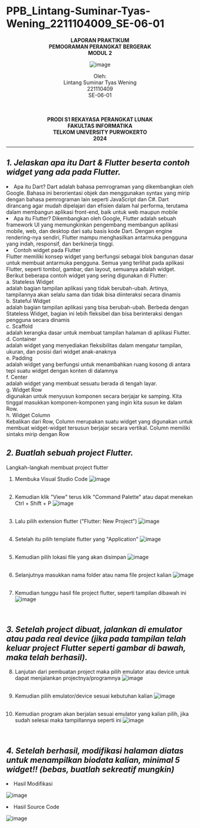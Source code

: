 # PPB_Lintang-Suminar-Tyas-Wening_2211104009_SE-06-01

<div align="center">

**LAPORAN PRAKTIKUM** <br>
**PEMOGRAMAN PERANGKAT BERGERAK** <br>
**MODUL 2** <br>

<p align="center">

![image](image/logoTel-u.jpeg)
</p>

Oleh:<br>
Lintang Suminar Tyas Wening<br>
221110409<br>
SE-06-01<br>
<br>
<br>

**PRODI S1 REKAYASA PERANGKAT LUNAK** <br>
**FAKULTAS INFORMATIKA** <br>
**TELKOM UNIVERSITY PURWOKERTO** <br>
**2024** <br>
</div>

---

## *1. Jelaskan apa itu Dart & Flutter beserta contoh widget yang ada pada Flutter.*
<li>Apa itu Dart?
Dart adalah bahasa pemrograman yang dikembangkan oleh Google. Bahasa ini berorientasi objek dan menggunakan syntax yang mirip dengan bahasa pemrograman lain seperti JavaScript dan C#. Dart dirancang agar mudah dipelajari dan efisien dalam hal performa, terutama dalam membangun aplikasi front-end, baik untuk web maupun mobile

<li>Apa itu Flutter?
Dikembangkan oleh Google, Flutter adalah sebuah framework UI yang memungkinkan pengembang membangun aplikasi mobile, web, dan desktop dari satu basis kode Dart. Dengan engine rendering-nya sendiri, Flutter mampu menghasilkan antarmuka pengguna yang indah, responsif, dan berkinerja tinggi.

<li>Contoh widget pada Flutter
<br>
Flutter memiliki konsep widget yang berfungsi sebagai blok bangunan dasar untuk membuat antarmuka pengguna. Semua yang terlihat pada aplikasi Flutter, seperti tombol, gambar, dan layout, semuanya adalah widget. Berikut beberapa contoh widget yang sering digunakan di Flutter: <br>
a. Stateless Widget <br>
adalah bagian tampilan aplikasi yang tidak berubah-ubah. Artinya, tampilannya akan selalu sama dan tidak bisa diinteraksi secara dinamis <br>
b. Stateful Widget <br>
adalah bagian tampilan aplikasi yang bisa berubah-ubah. Berbeda dengan Stateless Widget, bagian ini lebih fleksibel dan bisa berinteraksi dengan pengguna secara dinamis <br>
c. Scaffold <br>
adalah kerangka dasar untuk membuat tampilan halaman di aplikasi Flutter. <br>
d. Container <br>
adalah widget yang menyediakan fleksibilitas dalam mengatur tampilan, ukuran, dan posisi dari widget anak-anaknya <br>
e. Padding <br>
adalah widget yang berfungsi untuk menambahkan ruang kosong di antara tepi suatu widget dengan konten di dalamnya <br>
f. Center <br>
adalah widget yang membuat sesuatu berada di tengah layar. <br>
g. Widget Row <br>
digunakan untuk menyusun komponen secara berjajar ke samping. Kita tinggal masukkan komponen-komponen yang ingin kita susun ke dalam Row. <br>
h. Widget Column <br>
Kebalikan dari Row, Column merupakan suatu widget yang digunakan
untuk membuat widget-widget tersusun berjajar secara vertikal. Column
memiliki sintaks mirip dengan Row
<br>

## *2. Buatlah sebuah project Flutter.*
Langkah-langkah membuat project flutter
1. Membuka Visual Studio Code 
![image](image/tampilanAwal.png)
<br>

2. Kemudian klik "View" terus klik "Command Palette" atau dapat menekan Ctrl + Shift + P
![image](image/tampilanKedua.png)
<br>

3. Lalu pilih extension flutter ("Flutter: New Project")
![image](image/tampilanKetiga.png)
<br>

4. Setelah itu pilih template flutter yang "Application"
![image](image/tampilanKeempat.png)
<br>

5. Kemudian pilih lokasi file yang akan disimpan
![image](image/tampilanKelima.png)
<br>

6. Selanjutnya masukkan nama folder atau nama file project kalian
![image](image/tampilanKeenam.png)
<br>

7. Kemudian tunggu hasil file project flutter, seperti tampilan dibawah ini
![image](image/tampilanKetujuh.png)
<br>

## *3. Setelah project dibuat, jalankan di emulator atau pada real device (jika pada tampilan telah keluar project Flutter seperti gambar di bawah, maka telah berhasil).*
8. Lanjutan dari pembuatan project maka pilih emulator atau device untuk dapat menjalankan projectnya/programnya
![image](image/tampilanKedelapan.png)
<br>

9. Kemudian pilih emulator/device sesuai kebutuhan kalian
![image](image/tampilanKesembilan.png)
<br>

10. Kemudian program akan berjalan sesuai emulator yang kalian pilih, jika sudah selesai maka tampillannya seperti ini 
![image](image/tampilanKesepuluh.png)
<br>

## *4. Setelah berhasil, modifikasi halaman diatas untuk menampilkan biodata kalian, minimal 5 widget!! (bebas, buatlah sekreatif mungkin)*
<li> Hasil Modifikasi

![image](image/hasilRunning.png)
<br>
<li> Hasil Source Code

![image](image/hasil_SourceCode.png)


